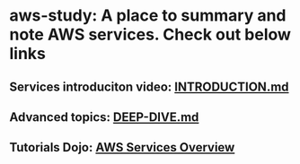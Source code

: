 # aws-study: A place to summary and note AWS services. Check out below links

## Services introduciton video: [INTRODUCTION.md](INTRODUCTION.md)
## Advanced topics: [DEEP-DIVE.md](DEEP-DIVE.md)

## Tutorials Dojo: [ AWS Services Overview](https://youtube.com/playlist?list=PLtyzfvRY2Gcme_aC4jk_3QDIObISjQkgd)
